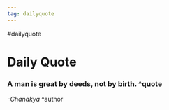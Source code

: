 ```yaml
---
tag: dailyquote
---
```


#dailyquote

# Daily Quote

### A man is great by deeds, not by birth. ^quote
*-Chanakya* ^author
